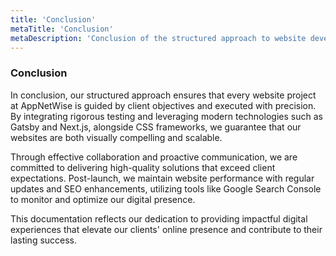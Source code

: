```yaml
---
title: 'Conclusion'
metaTitle: 'Conclusion'
metaDescription: 'Conclusion of the structured approach to website development.'
---
```


### Conclusion

In conclusion, our structured approach ensures that every website project at AppNetWise is guided by client objectives and executed with precision. By integrating rigorous testing and leveraging modern technologies such as Gatsby and Next.js, alongside CSS frameworks, we guarantee that our websites are both visually compelling and scalable.

Through effective collaboration and proactive communication, we are committed to delivering high-quality solutions that exceed client expectations. Post-launch, we maintain website performance with regular updates and SEO enhancements, utilizing tools like Google Search Console to monitor and optimize our digital presence.

This documentation reflects our dedication to providing impactful digital experiences that elevate our clients' online presence and contribute to their lasting success.
